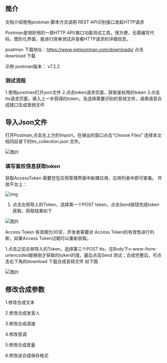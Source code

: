 ## 简介

文档介绍使用postman 脚本方式调用 REST API识别接口发起HTTP请求

Postman是很好用的一款HTTP API/接口功能测试工具，很方便，无需编写代码，图形化界面，能进行简单测试并查看HTTP请求的详细信息。

poatman 下载地址：https://www.getpostman.com/downloads/ 点击download 下载

示例 postman版本： v7.2.2

### 测试流程

1.使用postman打开json文件
2.点击token请求页面，获取鉴权用的token
3.点击tts请求页面，填入上一步获得的token，及选择需要识别的音频文件，调用语音合成接口生成音频文件

## 导入Json文件

打开Postman,点击左上方的Import，在弹出的窗口点击“Choose Files” 选择本文档同目录下的tts_collection.json 文件。

![图片](https://raw.githubusercontent.com/Baidu-AIP/speech-demo/master/rest-api-asr/postman/doc-images/201906201400.png)

###  填写鉴权信息获取token

获取AccessToken 需要您在应用管理界面中新建应用，应用列表中即可查看。 开放平台上： 

![img](https://raw.githubusercontent.com/Baidu-AIP/speech-demo/master/rest-api-asr/postman/doc-images/201906201700.jpg)

1. 点击左侧导入的Token，选择第一个POST token，点击Send按钮完成token获取，获取结果如下

![图片](https://raw.githubusercontent.com/Baidu-AIP/speech-demo/master/rest-api-asr/postman/doc-images/201906201401.png)

Access Token 有效期为30天，开发者需要对 Access Token的有效性进行判断，如果Access Token过期可以重新获取。





1.点击之前左侧导入的Token，选择第三个POST tts，在Body下x-www-form-urlencoded替换刚才获取的token的值，最后点击Send 测试；合成完整后，可点击右下角的download 下载合成音频文件 如下图

![图片](https://raw.githubusercontent.com/Baidu-AIP/speech-demo/master/rest-api-asr/postman/doc-images/201906211400.png)

## 修改合成参数

1.修改合成文本

2.修改合成发音人

3.修改合成语速

4.修改音调

5.修改合成音量

6.修改该合成保存格式



